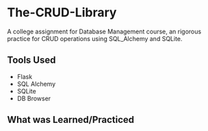 # The-CRUD-Library
A college assignment for Database Management course, an rigorous practice for CRUD operations using SQL_Alchemy and SQLite.

## Tools Used
<ul>
  <li>Flask</li>
  <li>SQL Alchemy</li>
  <li>SQLite</li>
  <li>DB Browser</li>
</ul>

## What was Learned/Practiced
